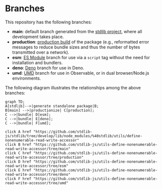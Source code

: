 <!--

@license Apache-2.0

Copyright (c) 2022 The Stdlib Authors.

Licensed under the Apache License, Version 2.0 (the "License");
you may not use this file except in compliance with the License.
You may obtain a copy of the License at

    http://www.apache.org/licenses/LICENSE-2.0

Unless required by applicable law or agreed to in writing, software
distributed under the License is distributed on an "AS IS" BASIS,
WITHOUT WARRANTIES OR CONDITIONS OF ANY KIND, either express or implied.
See the License for the specific language governing permissions and
limitations under the License.

-->

# Branches

This repository has the following branches:

-   **main**: default branch generated from the [stdlib project][stdlib-url], where all development takes place.
-   **production**: [production build][production-url] of the package (e.g., reformatted error messages to reduce bundle sizes and thus the number of bytes transmitted over a network).
-   **esm**: [ES Module][esm-url] branch for use via a `script` tag without the need for installation and bundlers.
-   **deno**: [Deno][deno-url] branch for use in Deno.
-   **umd**: [UMD][umd-url] branch for use in Observable, or in dual browser/Node.js environments.

The following diagram illustrates the relationships among the above branches:

```mermaid
graph TD;
A[stdlib]-->|generate standalone package|B;
B[main] -->|productionize| C[production];
C -->|bundle| D[esm];
C -->|bundle| E[deno];
C -->|bundle| F[umd];

click A href "https://github.com/stdlib-js/stdlib/tree/develop/lib/node_modules/%40stdlib/utils/define-nonenumerable-read-write-accessor"
click B href "https://github.com/stdlib-js/utils-define-nonenumerable-read-write-accessor/tree/main"
click C href "https://github.com/stdlib-js/utils-define-nonenumerable-read-write-accessor/tree/production"
click D href "https://github.com/stdlib-js/utils-define-nonenumerable-read-write-accessor/tree/esm"
click E href "https://github.com/stdlib-js/utils-define-nonenumerable-read-write-accessor/tree/deno"
click F href "https://github.com/stdlib-js/utils-define-nonenumerable-read-write-accessor/tree/umd"
```

[stdlib-url]: https://github.com/stdlib-js/stdlib/tree/develop/lib/node_modules/%40stdlib/utils/define-nonenumerable-read-write-accessor
[production-url]: https://github.com/stdlib-js/utils-define-nonenumerable-read-write-accessor/tree/production
[deno-url]: https://github.com/stdlib-js/utils-define-nonenumerable-read-write-accessor/tree/deno
[umd-url]: https://github.com/stdlib-js/utils-define-nonenumerable-read-write-accessor/tree/umd
[esm-url]: https://github.com/stdlib-js/utils-define-nonenumerable-read-write-accessor/tree/esm